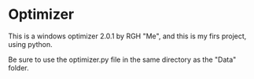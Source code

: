 # Optimizer
This is a windows optimizer 2.0.1 by RGH "Me", and this is my firs project, using python.

Be sure to use the optimizer.py file in the same directory as the "Data" folder.
